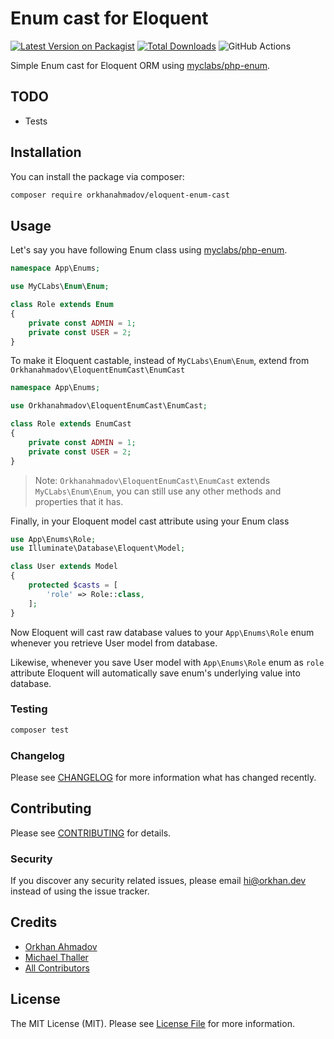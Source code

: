 # Enum cast for Eloquent

[![Latest Version on Packagist](https://img.shields.io/packagist/v/orkhanahmadov/eloquent-enum-cast.svg?style=flat-square)](https://packagist.org/packages/orkhanahmadov/eloquent-enum-cast)
[![Total Downloads](https://img.shields.io/packagist/dt/orkhanahmadov/eloquent-enum-cast.svg?style=flat-square)](https://packagist.org/packages/orkhanahmadov/eloquent-enum-cast)
![GitHub Actions](https://github.com/orkhanahmadov/eloquent-enum-cast/actions/workflows/main.yml/badge.svg)

Simple Enum cast for Eloquent ORM using [myclabs/php-enum](https://github.com/myclabs/php-enum).

## TODO

- Tests

## Installation

You can install the package via composer:

```bash
composer require orkhanahmadov/eloquent-enum-cast
```

## Usage

Let's say you have following Enum class using [myclabs/php-enum](https://github.com/myclabs/php-enum).

```php
namespace App\Enums;

use MyCLabs\Enum\Enum;

class Role extends Enum
{
    private const ADMIN = 1;
    private const USER = 2;
}
```

To make it Eloquent castable, instead of `MyCLabs\Enum\Enum`, extend from `Orkhanahmadov\EloquentEnumCast\EnumCast`

```php
namespace App\Enums;

use Orkhanahmadov\EloquentEnumCast\EnumCast;

class Role extends EnumCast
{
    private const ADMIN = 1;
    private const USER = 2;
}
```

> Note: `Orkhanahmadov\EloquentEnumCast\EnumCast` extends `MyCLabs\Enum\Enum`, you can still use any other methods and properties that it has.

Finally, in your Eloquent model cast attribute using your Enum class

```php
use App\Enums\Role;
use Illuminate\Database\Eloquent\Model;

class User extends Model
{
    protected $casts = [
        'role' => Role::class,
    ];
}
```

Now Eloquent will cast raw database values to your `App\Enums\Role` enum whenever you retrieve User model from database.

Likewise, whenever you save User model with `App\Enums\Role` enum as `role` attribute Eloquent will automatically save enum's underlying value into database.

### Testing

```bash
composer test
```

### Changelog

Please see [CHANGELOG](CHANGELOG.md) for more information what has changed recently.

## Contributing

Please see [CONTRIBUTING](CONTRIBUTING.md) for details.

### Security

If you discover any security related issues, please email hi@orkhan.dev instead of using the issue tracker.

## Credits

-   [Orkhan Ahmadov](https://github.com/orkhanahmadov)
-   [Michael Thaller](https://github.com/mThallerWeb)
-   [All Contributors](../../contributors)

## License

The MIT License (MIT). Please see [License File](LICENSE.md) for more information.